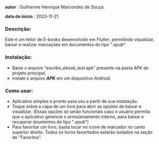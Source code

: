 **autor** : Guilherme Henrique Marcondes de Souza.

**data de inicio** : 2023-11-21.

### Descrição:

Este é um leitor de E-books desenvolvido em Flutter, permitindo visualizar, baixar e realizar marcações em documentos do tipo "_.epub_". 

### Instalação:

* Baixe o arquivo "escribo_ebook_test.apk" presente na pasta APK do projeto principal.
* instale o arquivo ***APK*** em um dispositivo *Android*.

### Como usar:

* Aplicativo simples e pronto para uso a partir de sua instalação.
* Toque sobre a capa de um livro para abrir as opções de baixar e visualizar. 
(Essas opções só serão funcionais caso o usuário permita que o aplicativo gerencie o armazenamento interno, para baixar e recuperar doumentos do tipo "_.epub_")
* Para favoritar um livro, basta tocar no icone de marcador no canto superior direito. Todos os livros favoritados estarão isolados na seção de "Favoritos".
